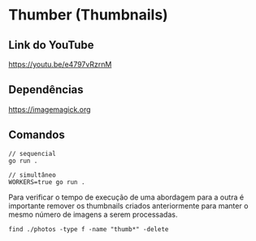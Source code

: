 # Thumber (Thumbnails)

## Link do YouTube
https://youtu.be/e4797vRzrnM

## Dependências
https://imagemagick.org

## Comandos
```
// sequencial
go run .

// simultâneo
WORKERS=true go run .
```

Para verificar o tempo de execução de uma abordagem para a outra é importante remover os thumbnails criados anteriormente para manter o mesmo número de imagens a serem processadas.

```
find ./photos -type f -name "thumb*" -delete
```